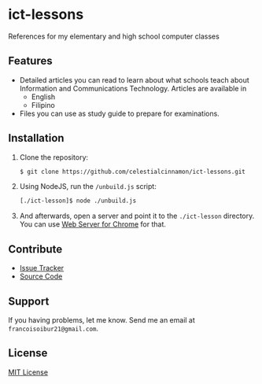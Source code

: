 # ict-lessons
References for my elementary and high school computer classes 

## Features
- Detailed articles you can read to learn about what schools teach about Information and Communications Technology. Articles are available in
    - English
    - Filipino
- Files you can use as study guide to prepare for examinations.

## Installation

1. Clone the repository:
    ```bash
    $ git clone https://github.com/celestialcinnamon/ict-lessons.git
    ```

1. Using NodeJS, run the `/unbuild.js` script:

    ```bash
    [./ict-lesson]$ node ./unbuild.js
    ```

1. And afterwards, open a server and point it to the `./ict-lesson` directory. You can use [Web Server for Chrome](https://chrome.google.com/webstore/detail/web-server-for-chrome/ofhbbkphhbklhfoeikjpcbhemlocgigb) for that.

## Contribute
- [Issue Tracker](https://github.com/celestialcinnamon/ict-lessons/issues)
- [Source Code](https://github.com/celestialcinnamon/ict-lessons)

## Support
If you having problems, let me know. Send me an email at `francoisoibur21@gmail.com`.

## License
[MIT License](https://mit-license.org/)